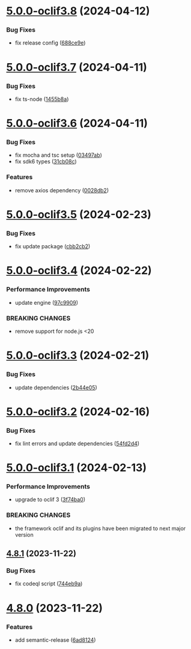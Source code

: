 # [5.0.0-oclif3.8](https://github.com/commercelayer/commercelayer-cli-plugin-seeder/compare/v5.0.0-oclif3.7...v5.0.0-oclif3.8) (2024-04-12)


### Bug Fixes

* fix release config ([688ce9e](https://github.com/commercelayer/commercelayer-cli-plugin-seeder/commit/688ce9e8b3532b0ab81d953b1d61975f4e12bb34))

# [5.0.0-oclif3.7](https://github.com/commercelayer/commercelayer-cli-plugin-seeder/compare/v5.0.0-oclif3.6...v5.0.0-oclif3.7) (2024-04-11)


### Bug Fixes

* fix ts-node ([1455b8a](https://github.com/commercelayer/commercelayer-cli-plugin-seeder/commit/1455b8a8a18c64313388d2a1e513c2c72754543e))

# [5.0.0-oclif3.6](https://github.com/commercelayer/commercelayer-cli-plugin-seeder/compare/v5.0.0-oclif3.5...v5.0.0-oclif3.6) (2024-04-11)


### Bug Fixes

* fix mocha and tsc setup ([03497ab](https://github.com/commercelayer/commercelayer-cli-plugin-seeder/commit/03497ab246670f8ff42692c90548363c8aa65bcc))
* fix sdk6 types ([31cb08c](https://github.com/commercelayer/commercelayer-cli-plugin-seeder/commit/31cb08c4bc4f265c34f7120ece4c3499c8b2441b))


### Features

* remove axios dependency ([0028db2](https://github.com/commercelayer/commercelayer-cli-plugin-seeder/commit/0028db2ab7f5be22269c593b28ef920f3d973d0e))

# [5.0.0-oclif3.5](https://github.com/commercelayer/commercelayer-cli-plugin-seeder/compare/v5.0.0-oclif3.4...v5.0.0-oclif3.5) (2024-02-23)


### Bug Fixes

* fix update package ([cbb2cb2](https://github.com/commercelayer/commercelayer-cli-plugin-seeder/commit/cbb2cb263af5a61f2559c516c733ca44693a477d))

# [5.0.0-oclif3.4](https://github.com/commercelayer/commercelayer-cli-plugin-seeder/compare/v5.0.0-oclif3.3...v5.0.0-oclif3.4) (2024-02-22)


### Performance Improvements

* update engine ([97c9909](https://github.com/commercelayer/commercelayer-cli-plugin-seeder/commit/97c990978603ca0309e3018d7c3360040b7a4128))


### BREAKING CHANGES

* remove support for node.js <20

# [5.0.0-oclif3.3](https://github.com/commercelayer/commercelayer-cli-plugin-seeder/compare/v5.0.0-oclif3.2...v5.0.0-oclif3.3) (2024-02-21)


### Bug Fixes

* update dependencies ([2b44e05](https://github.com/commercelayer/commercelayer-cli-plugin-seeder/commit/2b44e050a5f109631634a832e8bb3bc8102f8c17))

# [5.0.0-oclif3.2](https://github.com/commercelayer/commercelayer-cli-plugin-seeder/compare/v5.0.0-oclif3.1...v5.0.0-oclif3.2) (2024-02-16)


### Bug Fixes

* fix lint errors and update dependencies ([54fd2d4](https://github.com/commercelayer/commercelayer-cli-plugin-seeder/commit/54fd2d4814be48063865852e3634c9ec828b1e33))

# [5.0.0-oclif3.1](https://github.com/commercelayer/commercelayer-cli-plugin-seeder/compare/v4.8.1...v5.0.0-oclif3.1) (2024-02-13)


### Performance Improvements

* upgrade to oclif 3 ([3f74ba0](https://github.com/commercelayer/commercelayer-cli-plugin-seeder/commit/3f74ba0e05c74ea049b98a3cd7dba0d39f794c65))


### BREAKING CHANGES

* the framework oclif and its plugins have been migrated to next major version

## [4.8.1](https://github.com/commercelayer/commercelayer-cli-plugin-seeder/compare/v4.8.0...v4.8.1) (2023-11-22)


### Bug Fixes

* fix codeql script ([744eb9a](https://github.com/commercelayer/commercelayer-cli-plugin-seeder/commit/744eb9a1384bc7f860a870a79d4beacefad42ee9))

# [4.8.0](https://github.com/commercelayer/commercelayer-cli-plugin-seeder/compare/v4.7.0...v4.8.0) (2023-11-22)


### Features

* add semantic-release ([6ad8124](https://github.com/commercelayer/commercelayer-cli-plugin-seeder/commit/6ad8124797f9a3b87248f8fa62cc582a5305aea8))
